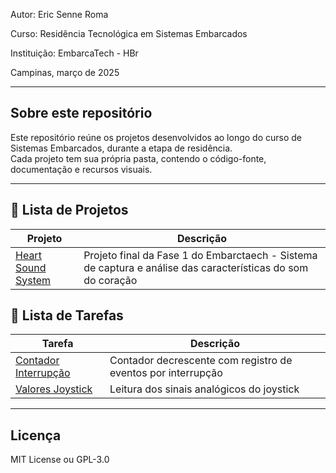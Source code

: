 Autor: Eric Senne Roma

Curso: Residência Tecnológica em Sistemas Embarcados

Instituição: EmbarcaTech - HBr

Campinas, março de 2025

---

## Sobre este repositório

Este repositório reúne os projetos desenvolvidos ao longo do curso de Sistemas Embarcados, durante a etapa de residência.  
Cada projeto tem sua própria pasta, contendo o código-fonte, documentação e recursos visuais.

---

## 📂 Lista de Projetos

| Projeto | Descrição |
|---------|-----------|
| [Heart Sound System](./projetos/heart_sound_system/) | Projeto final da Fase 1 do Embarctaech -  Sistema de captura e análise das características do som do coração


## 📂 Lista de Tarefas

| Tarefa | Descrição |
|---------|-----------|
| [Contador Interrupção](./tarefas/U1/contador) | Contador decrescente com registro de eventos por interrupção
| [Valores Joystick](./tarefas/U1/joystick_val) | Leitura dos sinais analógicos do joystick
---

## Licença

MIT License ou GPL-3.0
